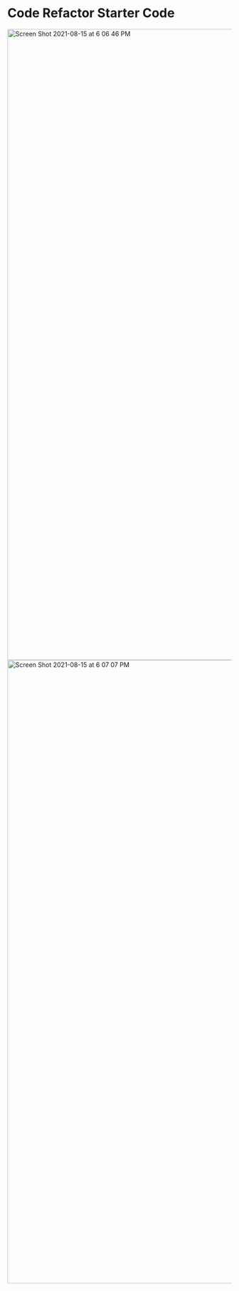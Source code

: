 # Code Refactor Starter Code
<img width="1417" alt="Screen Shot 2021-08-15 at 6 06 46 PM" src="https://user-images.githubusercontent.com/86498616/129503178-87f3fb24-7721-4fa6-ba2d-cce1edce3fa0.png">
<img width="1400" alt="Screen Shot 2021-08-15 at 6 07 07 PM" src="https://user-images.githubusercontent.com/86498616/129503195-f0153c10-d28b-40d3-8992-51037c90e24b.png">
